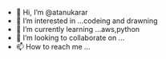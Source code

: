 - 👋 Hi, I’m @atanukarar
- 👀 I’m interested in ...codeing and drawning
- 🌱 I’m currently learning ...aws,python
- 💞️ I’m looking to collaborate on ...
- 📫 How to reach me ...

<!---
atanukarar/atanukarar is a ✨ special ✨ repository because its `README.md` (this file) appears on your GitHub profile.
You can click the Preview link to take a look at your changes.
--->
